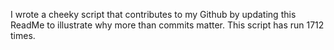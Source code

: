 I wrote a cheeky script that contributes to my Github by updating this ReadMe to illustrate why more than commits matter. This script has run 1712 times.